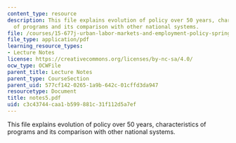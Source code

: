 ```yaml
---
content_type: resource
description: This file explains evolution of policy over 50 years, characteristics
  of programs and its comparison with other national systems.
file: /courses/15-677j-urban-labor-markets-and-employment-policy-spring-2005/c3c43744caa1b599881c31f112d5a7ef_notes5.pdf
file_type: application/pdf
learning_resource_types:
- Lecture Notes
license: https://creativecommons.org/licenses/by-nc-sa/4.0/
ocw_type: OCWFile
parent_title: Lecture Notes
parent_type: CourseSection
parent_uid: 577cf142-0265-1a9b-642c-01cffd3da947
resourcetype: Document
title: notes5.pdf
uid: c3c43744-caa1-b599-881c-31f112d5a7ef
---
```

This file explains evolution of policy over 50 years, characteristics of programs and its comparison with other national systems.